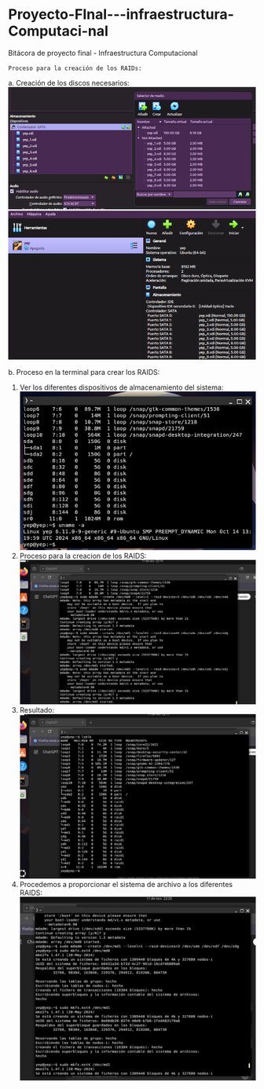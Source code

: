 # Proyecto-FInal---infraestructura-Computaci-nal
Bitácora de proyecto final - Infraestructura Computacional

    Proceso para la creación de los RAIDs:

a. Creación de los discos necesarios:
 ![alt text](image.png)
 ![alt text](image-1.png)

b. Proceso en la terminal para crear los RAIDS:
1. Ver los diferentes dispositivos de almacenamiento del sistema:
![alt text](image-2.png)
2. Proceso para la creacion de los RAIDS:
![alt text](image-3.png)
3. Resultado: 
![alt text](image-5.png)
4. Procedemos a proporcionar el sistema de archivo a los diferentes RAIDS: 
![alt text](image-6.png)










